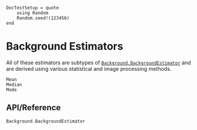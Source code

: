 ```@meta
DocTestSetup = quote
    using Random
    Random.seed!(123456)
end
```

# Background Estimators

All of these estimators are subtypes of [`Background.BackgroundEstimator`](@ref) and are derived using various statistical and image processing methods.

```@docs
Mean
Median
Mode
```

## API/Reference

```@docs
Background.BackgroundEstimator
```
